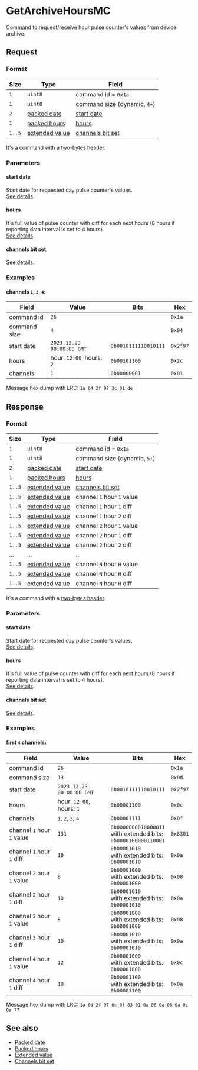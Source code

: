 # GetArchiveHoursMC

Command to request/receive hour pulse counter's values from device archive.


## Request

### Format

| Size   | Type                                         | Field                                            |
| ------ | -------------------------------------------- | ------------------------------------------------ |
| `1`    | `uint8`                                      | command id = `0x1a`                              |
| `1`    | `uint8`                                      | command size (dynamic, `4+`)                     |
| `2`    | [packed date](../types.md#packed-date)       | [start date](#start-date)                        |
| `1`    | [packed hours](../types.md#packed-hours)     | [hours](#hours)                                  |
| `1..5` | [extended value](../types.md#extended-value) | [channels bit set](../types.md#channels-bit-set) |

It's a command with a [two-bytes header](../message.md#command-with-a-two-bytes-header).

### Parameters

#### **start date**

Start date for requested day pulse counter's values.
<br/>
[See details](../types.md#packed-date).

#### **hours**

It`s full value of pulse counter with diff for each next hours (8 hours if reporting data interval is set to 4 hours).
<br/>
[See details](../types.md#packed-hours).

#### **channels bit set**

[See details](../types.md#channels-bit-set).

### Examples

#### channels `1`, `3`, `4`:

| Field        | Value                     | Bits                 | Hex      |
| ------------ | ------------------------- | -------------------- | -------- |
| command id   | `26`                      |                      | `0x1a`   |
| command size | `4`                       |                      | `0x04`   |
| start date   | `2023.12.23 00:00:00 GMT` | `0b0010111110010111` | `0x2f97` |
| hours        | hour: `12:00`, hours: `2` | `0b00101100`         | `0x2c`   |
| channels     | `1`                       | `0b00000001`         | `0x01`   |

Message hex dump with LRC: `1a 04 2f 97 2c 01 de`


## Response

### Format

| Size   | Type                                         | Field                                            |
| ------ | -------------------------------------------- | ------------------------------------------------ |
| `1`    | `uint8`                                      | command id = `0x1a`                              |
| `1`    | `uint8`                                      | command size (dynamic, `5+`)                     |
| `2`    | [packed date](../types.md#packed-date)       | [start date](#start-date)                        |
| `1`    | [packed hours](../types.md#packed-hours)     | [hours](#hours)                                  |
| `1..5` | [extended value](../types.md#extended-value) | [channels bit set](../types.md#channels-bit-set) |
| `1..5` | [extended value](../types.md#extended-value) | channel `1` hour `1` value                       |
| `1..5` | [extended value](../types.md#extended-value) | channel `1` hour `1` diff                        |
| `1..5` | [extended value](../types.md#extended-value) | channel `1` hour `2` diff                        |
| `1..5` | [extended value](../types.md#extended-value) | channel `2` hour `1` value                       |
| `1..5` | [extended value](../types.md#extended-value) | channel `2` hour `1` diff                        |
| `1..5` | [extended value](../types.md#extended-value) | channel `2` hour `2` diff                        |
| ...    | ...                                          | ...                                              |
| `1..5` | [extended value](../types.md#extended-value) | channel `N` hour `H` value                       |
| `1..5` | [extended value](../types.md#extended-value) | channel `N` hour `H` diff                        |
| `1..5` | [extended value](../types.md#extended-value) | channel `N` hour `H` diff                        |

It's a command with a [two-bytes header](../message.md#command-with-a-two-bytes-header).

### Parameters

#### **start date**

Start date for requested day pulse counter's values.
<br/>
[See details](../types.md#packed-date).

#### **hours**

It`s full value of pulse counter with diff for each next hours (8 hours if reporting data interval is set to 4 hours).
<br/>
[See details](../types.md#packed-hours).

#### **channels bit set**

[See details](../types.md#channels-bit-set).

### Examples

#### first `4` channels:

| Field                      | Value                     | Bits                                                                      | Hex      |
| -------------------------- | ------------------------- | ------------------------------------------------------------------------- | -------- |
| command id                 | `26`                      |                                                                           | `0x1a`   |
| command size               | `13`                      |                                                                           | `0x0d`   |
| start date                 | `2023.12.23 00:00:00 GMT` | `0b0010111110010111`                                                      | `0x2f97` |
| hours                      | hour: `12:00`, hours: `1` | `0b00001100`                                                              | `0x0c`   |
| channels                   | `1`, `2`, `3`, `4`        | `0b00001111`                                                              | `0x0f`   |
| channel `1` hour `1` value | `131`                     | `0b0000000010000011` <br/> with extended bits: <br/> `0b0000100000110001` | `0x8301` |
| channel `1` hour `1` diff  | `10`                      | `0b00001010` <br/> with extended bits: <br/> `0b00001010`                 | `0x0a`   |
| channel `2` hour `1` value | `8`                       | `0b00001000` <br/> with extended bits: <br/> `0b00001000`                 | `0x08`   |
| channel `2` hour `1` diff  | `10`                      | `0b00001010` <br/> with extended bits: <br/> `0b00001010`                 | `0x0a`   |
| channel `3` hour `1` value | `8`                       | `0b00001000` <br/> with extended bits: <br/> `0b00001000`                 | `0x08`   |
| channel `3` hour `1` diff  | `10`                      | `0b00001010` <br/> with extended bits: <br/> `0b00001010`                 | `0x0a`   |
| channel `4` hour `1` value | `12`                      | `0b00001000` <br/> with extended bits: <br/> `0b00001000`                 | `0x0c`   |
| channel `4` hour `1` diff  | `10`                      | `0b00001100` <br/> with extended bits: <br/> `0b00001100`                 | `0x0a`   |

Message hex dump with LRC: `1a 0d 2f 97 0c 0f 83 01 0a 08 0a 08 0a 0c 0a 77`


## See also

* [Packed date](../types.md#packed-date)
* [Packed hours](../types.md#packed-hours)
* [Extended value](../types.md#extended-value)
* [Channels bit set](../types.md#channels-bit-set)
